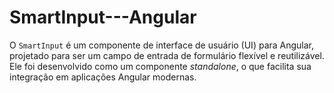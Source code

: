 # SmartInput---Angular
O `SmartInput` é um componente de interface de usuário (UI) para Angular, projetado para ser um campo de entrada de formulário flexível e reutilizável. Ele foi desenvolvido como um componente *standalone*, o que facilita sua integração em aplicações Angular modernas.
